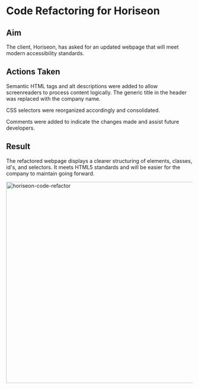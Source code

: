 # Code Refactoring for Horiseon

## Aim
The client, Horiseon, has asked for an updated webpage that will meet modern accessibility standards.

## Actions Taken
Semantic HTML tags and alt descriptions were added to allow screenreaders to process content logically.  The generic title in the header was replaced with the company name.

CSS selectors were reorganized accordingly and consolidated.

Comments were added to indicate the changes made and assist future developers.

## Result
The refactored webpage displays a clearer structuring of elements, classes, id's, and selectors.  It meets HTML5 standards and will be easier for the company to maintain going forward.

<img width="544" alt="horiseon-code-refactor" src="https://user-images.githubusercontent.com/102566988/177470897-6f0dd55f-dea8-4f9f-b0dc-19c02ef6f4de.png">

